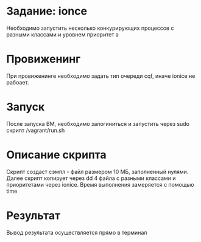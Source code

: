 # Задание: ionce

Необходимо запустить несколько конкурирующих процессов с разными классами и уровнем приоритет
а

# Провиженинг
При провиженинге необходимо задать тип очереди cqf, иначе ionice не рабоает.

# Запуск
После запуска ВМ, необходимо залогинитьcя и запустить через sudo скрипт /vagrant/run.sh

# Описание скрипта
Скрипт создаст сэмпл - файл размером 10 МБ, заполненный нулями.
Далее скрипт копирует через dd 4 файла с разными классами и приоритетами через ionice.
Время выполнения замеряется с помощью time

# Результат
Вывод результата осуществляется прямо в терминал

